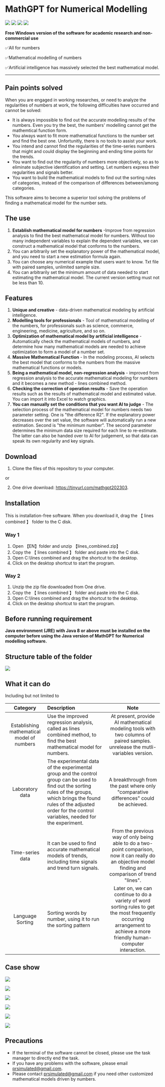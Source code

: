 # MathGPT for Numerical Modelling

![](https://img.shields.io/badge/released%20date-March%202023-success) ![](https://img.shields.io/badge/language-C-success) ![](https://img.shields.io/static/v1?label=Function&message=Numerical%20modelling&color=yellow) ![](https://img.shields.io/static/v1?label=used%20way&message=right%20to%20use%20the%20Content%20for%20non-commercial%20purposes&color=yellow)

**Free Windows version of the software for academic research and non-commercial use**

✅All for numbers

✅Mathematical modelling of numbers

✅Artificial intelligence has massively selected the best mathematical model.

---

## Pain points solved

When you are engaged in working researches, or need to analyze the regularities of numbers at work, the following difficulties have occurred and cannot be solved:

- It is always impossible to find out the accurate modelling results of the numbers. Even you try the best, the numbers' modelling cannot get the mathemtical function form.
- You always want to fit more mathematical functions to the number set and find the best one. Unfortunitly, there is no tools to assist your work.
- You intend and cannot find the regularities of the time-series numbers that might and could display the beginning and ending time points for the trends.
- You want to find out the regularity of numbers more objectively, so as to eliminate subjective identification and setting. Let numbers express their regularities and signals better.
- You want to build the mathematical models to find out the sorting rules of categories, instead of the comparison of differences between/among categories.

This software aims to become a superior tool solving the problems of finding a mathematical model for the number sets.

## The use

1. **Establish mathematical model for numbers** -Improve from regression analysis to find the best mathematical model for numbers. Without too many independent variables to explain the dependent variables, we can construct a mathematical model that conforms to the numbers.
2. You can arbitrarily set the explanatory power of the mathematical model, and you need to start a new estimation formula again.
3. You can choose any numerical example that users want to know. Txt file with paired samples, unlimited sample size.
4. You can arbitrarily set the minimum amount of data needed to start estimating the mathematical model. The current version setting must not be less than 10.

## Features

1. **Unique and creative** - data-driven mathematical modeling by artificial intelligence.
2. **Modelling tools for professionals** - Tool of mathematical modelling of the numbers, for professionals such as science, commerce, engineering, medicine, agriculture, and so on.
3. **Optimization of mathematical model by artificial intelligence** - Automatically check the mathematical models of numbers, and determine how many mathematical models are needed to achieve optimization to form a model of a number set.
4. **Massive Mathematical Function** - In the modeling process, AI selects the best model that conforms to the numbers from the massive mathematical functions or models.
5. **Being a mathematical model, non-regression analysis** - improved from regression analysis to the accurate mathematical modeling for numbers and it becomes a new method - lines combined method.
6. **Checking the correction of operation results** - Save the operation results such as the results of mathematical model and estimated value. You can import it into Excel to watch graphics.
7. **You can manually set the conditions that you want AI to judge** - The selection process of the mathematical model for numbers needs two parameter setting. One is "the difference R2". If the explanatory power decreases over the set value, the software will automatically run a new estimation. Second is "the minimum number". The second parameter determines the minimum data size required for each line to re-estimate. The latter can also be handed over to AI for judgement, so that data can speak its own regularity and key signals.

## Download 

1. Clone the files of this repository to your computer.

or

2. One drive download: https://tinyurl.com/mathgpt202303.

## Installation

This is installation-free software. When you download it, drag the 【 lines combined 】 folder to the C disk.

### Way 1

1. Open 【EN】folder and unzip 【lines_combined.zip】
2. Copy the 【 lines combined 】 folder and paste into the C disk.
3. Open C:\lines combined and drag the shortcut to the desktop.
4. Click on the desktop shortcut to start the program.

### Way 2

1. Unzip the zip file downloaded from One drive.
2. Copy the 【 lines combined 】 folder and paste into the C disk.
3. Open C:\lines combined and drag the shortcut to the desktop.
4. Click on the desktop shortcut to start the program.

## Before running requirement

**Java environment (JRE) with Java 8 or above must be installed on the computer before using the Java version of MathGPT for Numerical modelling software.**

## Structure table of the folder

![](https://github.com/meiyulee/MathGPT/blob/main/_pics/filestructure_en.png?raw=true)

## What it can do

Including but not limited to

| Category | Description | Note |
|:----:| :---- |:----:|
| Establishing mathematical model of numbers | Use the improved regression analysis, called as lines combined method, to find the best mathematical model for numbers. | At present, provide AI mathematical modeling tools with two columns of paired samples.<br> unrelease the mutli-variables version. |
| Laboratory data | The experimental data of the experimental group and the control group can be used to find out the sorting rules of the groups, which brings the found rules of the adjusted order for the control variables, needed for the experiment. | A breakthrough from the past where only "comparative differences" could be achieved. |
| Time-series data | It can be used to find accurate mathematical models of trends, including time signals and trend turn signals. | From the previous way of only being able to do a two-point comparison, now it can really do an objective model finding and comparison of trend "lines". |
| Language Sorting | Sorting words by number, using it to run the sorting pattern | Later on, we can continue to do a variety of word sorting rules to get the most frequently occurring arrangement to achieve a more friendly human-computer interaction.  |

## Case show

![](https://github.com/meiyulee/MathGPT/blob/main/_pics/slide9.JPG?raw=true)

![](https://github.com/meiyulee/MathGPT/blob/main/_pics/slide10.JPG?raw=true)

![](https://github.com/meiyulee/MathGPT/blob/main/_pics/slide11.JPG?raw=true)

![](https://github.com/meiyulee/MathGPT/blob/main/_pics/slide12.JPG?raw=true)

![](https://github.com/meiyulee/MathGPT/blob/main/_pics/slide13.JPG?raw=true)

![](https://github.com/meiyulee/MathGPT/blob/main/_pics/slide14.JPG?raw=true)


## Precautions

- If the terminal of the software cannot be closed, please use the task manager to directly end the task.
- If you have any problems with the software, please email prsimulated@gmail.com.
- Please contact prsimulated@gmail.com if you need other customized mathematical models driven by numbers.